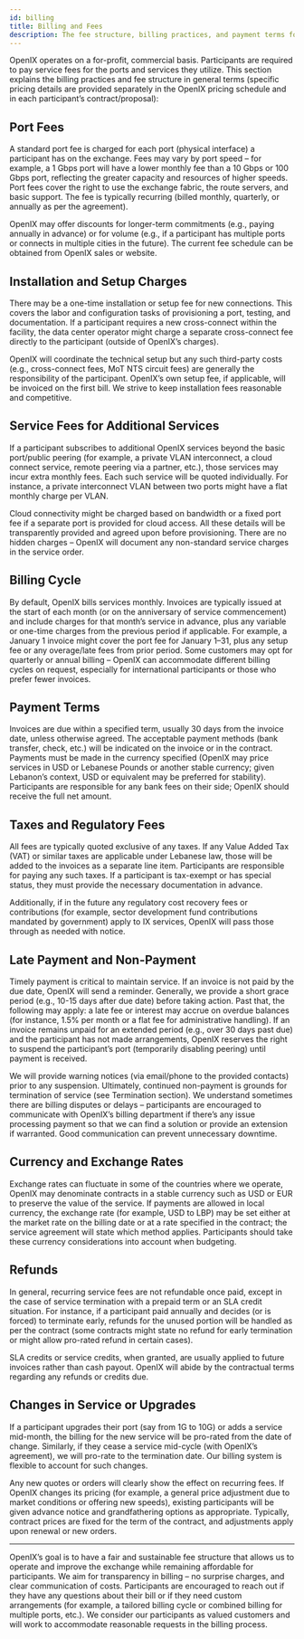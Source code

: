 ```yaml
---
id: billing
title: Billing and Fees
description: The fee structure, billing practices, and payment terms for participants connecting to OpenIX, including port fees and additional services.
---
```


OpenIX operates on a for-profit, commercial basis. Participants are required to pay service fees for the ports and services they utilize. This section explains the billing practices and fee structure in general terms (specific pricing details are provided separately in the OpenIX pricing schedule and in each participant’s contract/proposal):

## Port Fees

A standard port fee is charged for each port (physical interface) a participant has on the exchange. Fees may vary by port speed – for example, a 1 Gbps port will have a lower monthly fee than a 10 Gbps or 100 Gbps port, reflecting the greater capacity and resources of higher speeds. Port fees cover the right to use the exchange fabric, the route servers, and basic support. The fee is typically recurring (billed monthly, quarterly, or annually as per the agreement).

OpenIX may offer discounts for longer-term commitments (e.g., paying annually in advance) or for volume (e.g., if a participant has multiple ports or connects in multiple cities in the future). The current fee schedule can be obtained from OpenIX sales or website.

## Installation and Setup Charges

There may be a one-time installation or setup fee for new connections. This covers the labor and configuration tasks of provisioning a port, testing, and documentation. If a participant requires a new cross-connect within the facility, the data center operator might charge a separate cross-connect fee directly to the participant (outside of OpenIX’s charges).

OpenIX will coordinate the technical setup but any such third-party costs (e.g., cross-connect fees, MoT NTS circuit fees) are generally the responsibility of the participant. OpenIX’s own setup fee, if applicable, will be invoiced on the first bill. We strive to keep installation fees reasonable and competitive.

## Service Fees for Additional Services

If a participant subscribes to additional OpenIX services beyond the basic port/public peering (for example, a private VLAN interconnect, a cloud connect service, remote peering via a partner, etc.), those services may incur extra monthly fees. Each such service will be quoted individually. For instance, a private interconnect VLAN between two ports might have a flat monthly charge per VLAN.

Cloud connectivity might be charged based on bandwidth or a fixed port fee if a separate port is provided for cloud access. All these details will be transparently provided and agreed upon before provisioning. There are no hidden charges – OpenIX will document any non-standard service charges in the service order.

## Billing Cycle

By default, OpenIX bills services monthly. Invoices are typically issued at the start of each month (or on the anniversary of service commencement) and include charges for that month’s service in advance, plus any variable or one-time charges from the previous period if applicable. For example, a January 1 invoice might cover the port fee for January 1–31, plus any setup fee or any overage/late fees from prior period. Some customers may opt for quarterly or annual billing – OpenIX can accommodate different billing cycles on request, especially for international participants or those who prefer fewer invoices.

## Payment Terms

Invoices are due within a specified term, usually 30 days from the invoice date, unless otherwise agreed. The acceptable payment methods (bank transfer, check, etc.) will be indicated on the invoice or in the contract. Payments must be made in the currency specified (OpenIX may price services in USD or Lebanese Pounds or another stable currency; given Lebanon’s context, USD or equivalent may be preferred for stability). Participants are responsible for any bank fees on their side; OpenIX should receive the full net amount.

## Taxes and Regulatory Fees

All fees are typically quoted exclusive of any taxes. If any Value Added Tax (VAT) or similar taxes are applicable under Lebanese law, those will be added to the invoices as a separate line item. Participants are responsible for paying any such taxes. If a participant is tax-exempt or has special status, they must provide the necessary documentation in advance.

Additionally, if in the future any regulatory cost recovery fees or contributions (for example, sector development fund contributions mandated by government) apply to IX services, OpenIX will pass those through as needed with notice.

## Late Payment and Non-Payment

Timely payment is critical to maintain service. If an invoice is not paid by the due date, OpenIX will send a reminder. Generally, we provide a short grace period (e.g., 10-15 days after due date) before taking action. Past that, the following may apply: a late fee or interest may accrue on overdue balances (for instance, 1.5% per month or a flat fee for administrative handling). If an invoice remains unpaid for an extended period (e.g., over 30 days past due) and the participant has not made arrangements, OpenIX reserves the right to suspend the participant’s port (temporarily disabling peering) until payment is received.

We will provide warning notices (via email/phone to the provided contacts) prior to any suspension. Ultimately, continued non-payment is grounds for termination of service (see Termination section). We understand sometimes there are billing disputes or delays – participants are encouraged to communicate with OpenIX’s billing department if there’s any issue processing payment so that we can find a solution or provide an extension if warranted. Good communication can prevent unnecessary downtime.

## Currency and Exchange Rates

Exchange rates can fluctuate in some of the countries where we operate, OpenIX may denominate contracts in a stable currency such as USD or EUR to preserve the value of the service. If payments are allowed in local currency, the exchange rate (for example, USD to LBP) may be set either at the market rate on the billing date or at a rate specified in the contract; the service agreement will state which method applies. Participants should take these currency considerations into account when budgeting.

## Refunds

In general, recurring service fees are not refundable once paid, except in the case of service termination with a prepaid term or an SLA credit situation. For instance, if a participant paid annually and decides (or is forced) to terminate early, refunds for the unused portion will be handled as per the contract (some contracts might state no refund for early termination or might allow pro-rated refund in certain cases).

SLA credits or service credits, when granted, are usually applied to future invoices rather than cash payout. OpenIX will abide by the contractual terms regarding any refunds or credits due.

## Changes in Service or Upgrades

If a participant upgrades their port (say from 1G to 10G) or adds a service mid-month, the billing for the new service will be pro-rated from the date of change. Similarly, if they cease a service mid-cycle (with OpenIX’s agreement), we will pro-rate to the termination date. Our billing system is flexible to account for such changes.

Any new quotes or orders will clearly show the effect on recurring fees. If OpenIX changes its pricing (for example, a general price adjustment due to market conditions or offering new speeds), existing participants will be given advance notice and grandfathering options as appropriate. Typically, contract prices are fixed for the term of the contract, and adjustments apply upon renewal or new orders.

---

OpenIX’s goal is to have a fair and sustainable fee structure that allows us to operate and improve the exchange while remaining affordable for participants. We aim for transparency in billing – no surprise charges, and clear communication of costs. Participants are encouraged to reach out if they have any questions about their bill or if they need custom arrangements (for example, a tailored billing cycle or combined billing for multiple ports, etc.). We consider our participants as valued customers and will work to accommodate reasonable requests in the billing process.
